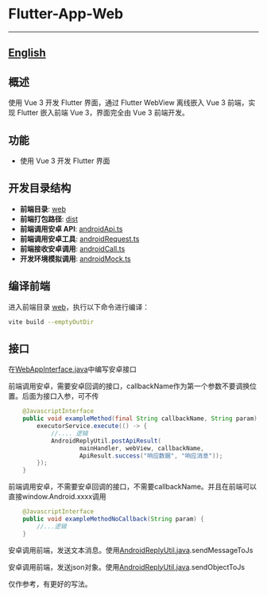 # Flutter-App-Web

---
[English](README_EN.md)
---

## 概述

使用 Vue 3 开发 Flutter 界面，通过 Flutter WebView 离线嵌入 Vue 3 前端，实现 Flutter 嵌入前端 Vue 3，界面完全由 Vue 3 前端开发。

## 功能

- 使用 Vue 3 开发 Flutter 界面

## 开发目录结构

- **前端目录**: [web](web)
- **前端打包路径**: [dist](dist)
- **前端调用安卓 API**: [androidApi.ts](web/src/android/androidApi.ts)
- **前端调用安卓工具**: [androidRequest.ts](web/src/utils/androidRequest.ts)
- **前端接收安卓调用**: [androidCall.ts](web/src/android/androidCall.ts)
- **开发环境模拟调用**: [androidMock.ts](web/src/android/androidMock.ts)

## 编译前端

进入前端目录 [web](web)，执行以下命令进行编译：

```sh
vite build --emptyOutDir
```

## 接口

在[WebAppInterface.java](android%2Fapp%2Fsrc%2Fmain%2Fjava%2Fnet%2Fyamamomo%2Fflutter_app_web%2FWebAppInterface.java)中编写安卓接口

前端调用安卓，需要安卓回调的接口，callbackName作为第一个参数不要调换位置。后面为接口入参，可不传

```java
    @JavascriptInterface
    public void exampleMethod(final String callbackName, String param) {
        executorService.execute(() -> {
            //.... 逻辑
            AndroidReplyUtil.postApiResult(
                    mainHandler, webView, callbackName, 
                    ApiResult.success("响应数据", "响应消息"));
        });
    }
```

前端调用安卓，不需要安卓回调的接口，不需要callbackName。并且在前端可以直接window.Android.xxxx调用

```java
    @JavascriptInterface
    public void exampleMethodNoCallback(String param) {
        //...逻辑
    }
```
安卓调用前端，发送文本消息。使用[AndroidReplyUtil.java](android%2Fapp%2Fsrc%2Fmain%2Fjava%2Fnet%2Fyamamomo%2Fflutter_app_web%2Futils%2FAndroidReplyUtil.java).sendMessageToJs

安卓调用前端，发送json对象。使用[AndroidReplyUtil.java](android%2Fapp%2Fsrc%2Fmain%2Fjava%2Fnet%2Fyamamomo%2Fflutter_app_web%2Futils%2FAndroidReplyUtil.java).sendObjectToJs

仅作参考，有更好的写法。
